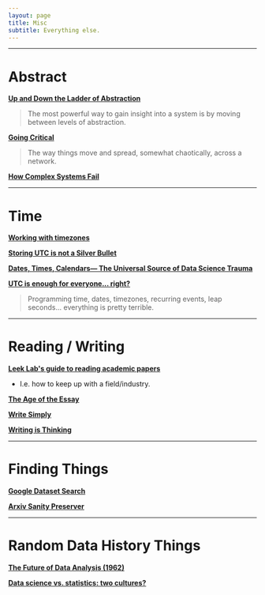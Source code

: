 ```yaml
---
layout: page
title: Misc
subtitle: Everything else.
---
```


---

# Abstract

[**Up and Down the Ladder of Abstraction**](http://worrydream.com/#!2/LadderOfAbstraction)

> The most powerful way to gain insight into a system is by moving between levels of abstraction.

[**Going Critical**](https://meltingasphalt.com/interactive/going-critical/)

> The way things move and spread, somewhat chaotically, across a network.

[**How Complex Systems Fail**](https://www.adaptivecapacitylabs.com/HowComplexSystemsFail.pdf)

---

# Time

[**Working with timezones**](https://davecturner.github.io/2018/08/12/working-with-timezones.html)

[**Storing UTC is not a Silver Bullet**](https://codeblog.jonskeet.uk/2019/03/27/storing-utc-is-not-a-silver-bullet/)

[**Dates, Times, Calendars— The Universal Source of Data Science Trauma**](https://towardsdatascience.com/dates-times-calendars-the-universal-source-of-data-science-trauma-92a887fdedd1)

[**UTC is enough for everyone... right?**](https://zachholman.com/talk/utc-is-enough-for-everyone-right)

> Programming time, dates, timezones, recurring events, leap seconds... everything is pretty terrible.

---

# Reading / Writing

[**Leek Lab's guide to reading academic papers**](https://github.com/jtleek/readingpapers)

- I.e. how to keep up with a field/industry.

[**The Age of the Essay**](http://paulgraham.com/essay.html?ck_subscriber_id=489909620)

[**Write Simply**](http://paulgraham.com/simply.html)

[**Writing is Thinking**](https://medium.learningbyshipping.com/writing-is-thinking-an-annotated-twitter-thread-2a75fe07fade)

---

# Finding Things

[**Google Dataset Search**](https://toolbox.google.com/datasetsearch)

[**Arxiv Sanity Preserver**](http://arxiv-sanity.com)

---

# Random Data History Things

[**The Future of Data Analysis (1962)**](https://projecteuclid.org/euclid.aoms/1177704711)

[**Data science vs. statistics: two cultures?**](https://rd.springer.com/article/10.1007/s42081-018-0009-3)
